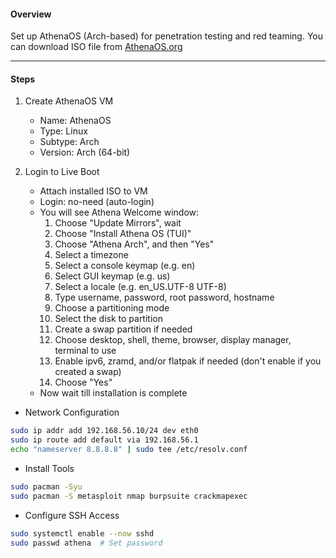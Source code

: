 #### Overview  
Set up AthenaOS (Arch-based) for penetration testing and red teaming. 
You can download ISO file from [AthenaOS.org](https://athenaos.org/)

---
#### Steps  
1. Create AthenaOS VM  
   - Name: AthenaOS
   - Type: Linux
   - Subtype: Arch
   - Version: Arch (64-bit) 

2. Login to Live Boot
   - Attach installed ISO to VM
   - Login:  no-need (auto-login)
   - You will see Athena Welcome window:
	   1. Choose "Update Mirrors", wait
	   2. Choose "Install Athena OS (TUI)"
	   3. Choose "Athena Arch", and then "Yes"
	   4. Select a timezone
	   5. Select a console keymap (e.g. en)
	   6. Select GUI keymap (e.g. us)
	   7. Select a locale (e.g. en_US.UTF-8 UTF-8)
	   8. Type username, password, root password, hostname
	   9. Choose a partitioning mode
	   10. Select the disk to partition
	   11. Create a swap partition if needed
	   12. Choose desktop, shell, theme, browser, display manager, terminal to use
	   13. Enable ipv6, zramd, and/or flatpak if needed (don't enable if you created a swap)
	   14. Choose "Yes"
   - Now wait till installation is complete 

- Network Configuration  
```bash   
sudo ip addr add 192.168.56.10/24 dev eth0  
sudo ip route add default via 192.168.56.1  
echo "nameserver 8.8.8.8" | sudo tee /etc/resolv.conf  
```

- Install Tools  
```bash
sudo pacman -Syu  
sudo pacman -S metasploit nmap burpsuite crackmapexec  
```

- Configure SSH Access  
```bash
sudo systemctl enable --now sshd  
sudo passwd athena  # Set password  
```